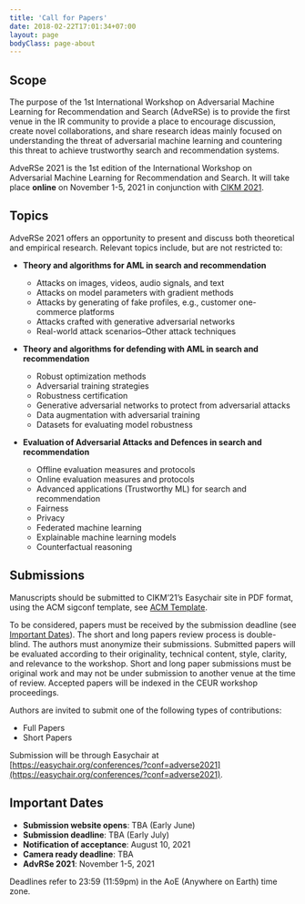 ```yaml
---
title: 'Call for Papers'
date: 2018-02-22T17:01:34+07:00
layout: page
bodyClass: page-about
---
```



## Scope
The purpose of the 1st International Workshop on Adversarial Machine Learning for Recommendation and Search (AdveRSe) is to provide the first venue in the IR community to provide a place to encourage discussion, create novel collaborations, and share research ideas mainly focused on understanding the threat of adversarial machine learning and countering this threat to achieve trustworthy search and recommendation systems.

AdveRSe 2021 is the 1st edition of the International Workshop on Adversarial Machine Learning for Recommendation and Search. It will take place **online** on November 1-5, 2021 in conjunction with [CIKM 2021](http://www.cikm2021.org/).

## Topics

AdveRSe 2021 offers an opportunity to present and discuss both theoretical and empirical research. Relevant topics include, but are not restricted to:

- **Theory and algorithms for AML in search and recommendation**
  - Attacks on images, videos, audio signals, and text
  - Attacks on model parameters with gradient methods 
  - Attacks by generating of fake profiles, e.g., customer one-commerce platforms 
  - Attacks crafted with generative adversarial networks 
  - Real-world attack scenarios–Other attack techniques 
  
- **Theory and algorithms for defending with AML in search and recommendation**
    - Robust optimization methods 
    - Adversarial training strategies 
    - Robustness certification 
    - Generative adversarial networks to protect from adversarial attacks 
    - Data augmentation with adversarial training  
    - Datasets for evaluating model robustness 

- **Evaluation of Adversarial Attacks and Defences in search and recommendation**
    - Offline evaluation measures and protocols 
    - Online evaluation measures and protocols 
    - Advanced applications (Trustworthy ML) for search and recommendation 
    - Fairness 
    - Privacy 
    - Federated machine learning 
    - Explainable machine learning models 
    - Counterfactual reasoning 

## Submissions
Manuscripts should be submitted to CIKM’21’s Easychair site in PDF format, using the ACM sigconf template, see [ACM Template](https://www.acm.org/publications/proceedings-template). 

To be considered, papers must be received by the submission deadline (see [Important Dates](#important-dates)). The short and long papers review process is double-blind. The authors must anonymize their submissions. 
Submitted papers will be evaluated according to their originality, technical content, style, clarity, and relevance to the workshop. 
Short and long paper submissions must be original work and may not be under submission to another venue at the time of review. Accepted papers will be indexed in the CEUR workshop proceedings. 

Authors are invited to submit one of the following types of contributions:
* Full Papers 
* Short Papers

Submission will be through Easychair at [https://easychair.org/conferences/?conf=adverse2021](https://easychair.org/conferences/?conf=adverse2021).

## Important Dates
* **Submission website opens**: TBA (Early June)
* **Submission deadline**: TBA (Early July)
* **Notification of acceptance**: August 10, 2021
* **Camera ready deadline**: TBA
* **AdvRSe 2021**: November 1-5, 2021

Deadlines refer to 23:59 (11:59pm) in the AoE (Anywhere on Earth) time zone.
